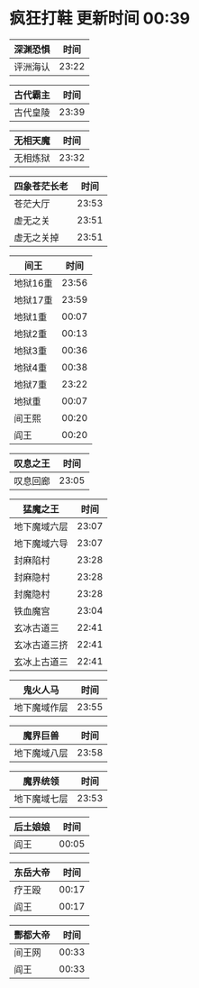 # 疯狂打鞋 更新时间 00:39

| 深渊恐惧   | 时间    |
|--------|-------|
| 评洲海认 | 23:22 |

| 古代霸主   | 时间    |
|--------|-------|
| 古代皇陵 | 23:39 |

| 无相天魔   | 时间    |
|--------|-------|
| 无相炼狱 | 23:32 |

| 四象苍茫长老   | 时间    |
|--------|-------|
| 苍茫大厅 | 23:53 |
| 虚无之关 | 23:51 |
| 虚无之关掉 | 23:51 |

| 间王   | 时间    |
|--------|-------|
| 地狱16重 | 23:56 |
| 地狱17重 | 23:59 |
| 地狱1重 | 00:07 |
| 地狱2重 | 00:13 |
| 地狱3重 | 00:36 |
| 地狱4重 | 00:38 |
| 地狱7重 | 23:22 |
| 地狱重 | 00:07 |
| 间王熙 | 00:20 |
| 阎王 | 00:20 |

| 叹息之王   | 时间    |
|--------|-------|
| 叹息回廊 | 23:05 |

| 猛魔之王   | 时间    |
|--------|-------|
| 地下魔域六层 | 23:07 |
| 地下魔域六导 | 23:07 |
| 封麻陷村 | 23:28 |
| 封麻隐村 | 23:28 |
| 封魔隐村 | 23:28 |
| 铁血魔宫 | 23:04 |
| 玄冰古道三 | 22:41 |
| 玄冰古道三挤 | 22:41 |
| 玄冰上古道三 | 22:41 |

| 鬼火人马   | 时间    |
|--------|-------|
| 地下魔域作层 | 23:55 |

| 魔界巨兽   | 时间    |
|--------|-------|
| 地下魔域八层 | 23:58 |

| 魔界统领   | 时间    |
|--------|-------|
| 地下魔域七层 | 23:53 |

| 后土娘娘   | 时间    |
|--------|-------|
| 阎王 | 00:05 |

| 东岳大帝   | 时间    |
|--------|-------|
| 疗王殴 | 00:17 |
| 阎王 | 00:17 |

| 酆都大帝   | 时间    |
|--------|-------|
| 间王网 | 00:33 |
| 阎王 | 00:33 |